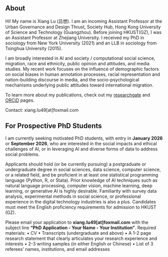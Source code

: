 ## About
Hi! My name is Xiang Lu (吕想). I am an incoming Assistant Professor at the Urban Governance and Design Thrust, Society Hub, Hong Kong University of Science and Technology (Guangzhou). Before joining HKUST(GZ), I was an Assistant Professor at Zhejiang University. I received my PhD in sociology from New York University (2021) and an LLB in sociology from Tsinghua University (2015).

I am broadly interested in AI and society / computational social science, migration, race and ethnicity, public opinion and attitudes, and media studies. My recent work focuses on the influence of demographic factors on social biases in human annotation processes, racial representation and nation-building discourse in media, and the socio-psychological mechanisms underlying public attitudes toward international migration.

To learn more about my publications, check out my [researchgate](https://www.researchgate.net/profile/Xiang-Lu-35) and [ORCiD](https://orcid.org/0000-0003-4781-1997) pages.

Contact: xiang.lu49[at]foxmail.com

## For Prospective PhD Students

I am currently seeking motivated PhD students, with entry in **January 2026** or **September 2026**, who are interested in the social impacts and ethical challenges of AI, or in leveraging AI and diverse forms of data to address social problems.

Applicants should hold (or be currently pursuing) a postgraduate or undergraduate degree in social sciences, data science, computer science, or a related field, and be proficient in at least one statistical programming language (Python, R, or Stata). Prior knowledge of AI techniques such as natural language processing, computer vision, machine learning, deep learning, or generative AI is highly desirable. Familiarity with survey data analysis, experimental methods in social science, or professional experience in the digital technology industries is also a plus. Candidates must meet the English proficiency requirements for admission to HKUST (GZ).

Please email your application to **xiang.lu49[at]foxmail.com** with the subject line **“PhD Application - Your Name - Your Institution”**. Required materials: 
• CV
• Transcripts (undergraduate and above)
• A 1-2 page research statement that clearly articulates your research experience and interests
• 2-3 writing samples (in either English or Chinese)
• List of 3 referees’ names, institutions, and email addresses



